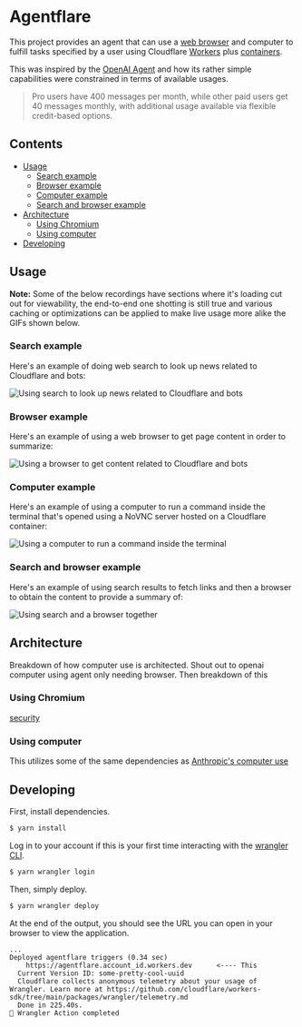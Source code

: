 # Agentflare

This project provides an agent that can use a [web browser](#using-chromium) and computer to fulfill tasks specified by a user using Cloudflare [Workers](https://developers.cloudflare.com/workers/) plus [containers](https://developers.cloudflare.com/containers/).

This was inspired by the [OpenAI Agent](https://openai.com/index/introducing-chatgpt-agent/) and how its rather simple capabilities were constrained in terms of available usages.

> Pro users have 400 messages per month, while other paid users get 40 messages monthly, with additional usage available via flexible credit-based options.

## Contents

* [Usage](#usage)
  * [Search example](#search-example)
  * [Browser example](#browser-example)
  * [Computer example](#computer-example)
  * [Search and browser example](#search-and-browser-example)
* [Architecture](#architecture)
  * [Using Chromium](#using-chromium)
  * [Using computer](#using-computer)
* [Developing](#developing)

## Usage

**Note:** Some of the below recordings have sections where it's loading cut out for viewability, the end-to-end one shotting is still true and various caching or optimizations can be applied to make live usage more alike the GIFs shown below.

### Search example

Here's an example of doing web search to look up news related to Cloudflare and bots:

![Using search to look up news related to Cloudflare and bots](assets/search_usage.gif)

### Browser example

Here's an example of using a web browser to get page content in order to summarize:

![Using a browser to get content related to Cloudflare and bots](assets/browser_usage.gif)

### Computer example

Here's an example of using a computer to run a command inside the terminal that's opened using a NoVNC server hosted on a Cloudflare container:

![Using a computer to run a command inside the terminal](assets/computer_usage.gif)

### Search and browser example

Here's an example of using search results to fetch links and then a browser to obtain the content to provide a summary of:

![Using search and a browser together](assets/search_and_browser_usage.gif)

## Architecture

Breakdown of how computer use is architected. Shout out to openai computer using agent only needing browser. Then breakdown of this

### Using Chromium

[security](https://chromium-review.googlesource.com/c/chromium/src/+/952522)

### Using computer

This utilizes some of the same dependencies as [Anthropic's computer use](https://github.com/anthropics/anthropic-quickstarts/tree/main/computer-use-demo)

## Developing

First, install dependencies.

```bash
$ yarn install
```

Log in to your account if this is your first time interacting with the [wrangler CLI](https://developers.cloudflare.com/workers/wrangler/).

```bash
$ yarn wrangler login
```

Then, simply deploy.

```bash
$ yarn wrangler deploy
```

At the end of the output, you should see the URL you can open in your browser to view the application.

```
...
Deployed agentflare triggers (0.34 sec)
    https://agentflare.account_id.workers.dev      <---- This
  Current Version ID: some-pretty-cool-uuid
  Cloudflare collects anonymous telemetry about your usage of Wrangler. Learn more at https://github.com/cloudflare/workers-sdk/tree/main/packages/wrangler/telemetry.md
  Done in 225.40s.
🏁 Wrangler Action completed
```

